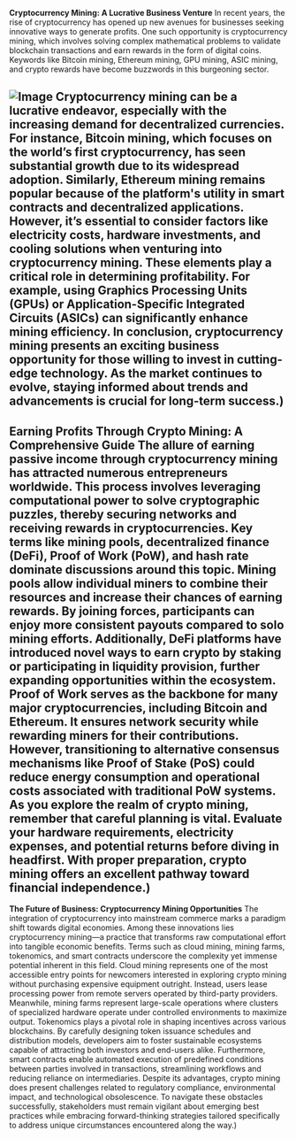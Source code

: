 **Cryptocurrency Mining: A Lucrative Business Venture**
In recent years, the rise of cryptocurrency has opened up new avenues for businesses seeking innovative ways to generate profits. One such opportunity is cryptocurrency mining, which involves solving complex mathematical problems to validate blockchain transactions and earn rewards in the form of digital coins. Keywords like Bitcoin mining, Ethereum mining, GPU mining, ASIC mining, and crypto rewards have become buzzwords in this burgeoning sector. 

![Image](https://github.com/user-attachments/assets/4a25d116-2220-4385-b08e-f287af8fcbc4)
Cryptocurrency mining can be a lucrative endeavor, especially with the increasing demand for decentralized currencies. For instance, Bitcoin mining, which focuses on the world’s first cryptocurrency, has seen substantial growth due to its widespread adoption. Similarly, Ethereum mining remains popular because of the platform's utility in smart contracts and decentralized applications. 
However, it’s essential to consider factors like electricity costs, hardware investments, and cooling solutions when venturing into cryptocurrency mining. These elements play a critical role in determining profitability. For example, using Graphics Processing Units (GPUs) or Application-Specific Integrated Circuits (ASICs) can significantly enhance mining efficiency. 
In conclusion, cryptocurrency mining presents an exciting business opportunity for those willing to invest in cutting-edge technology. As the market continues to evolve, staying informed about trends and advancements is crucial for long-term success.)
---
**Earning Profits Through Crypto Mining: A Comprehensive Guide**
The allure of earning passive income through cryptocurrency mining has attracted numerous entrepreneurs worldwide. This process involves leveraging computational power to solve cryptographic puzzles, thereby securing networks and receiving rewards in cryptocurrencies. Key terms like mining pools, decentralized finance (DeFi), Proof of Work (PoW), and hash rate dominate discussions around this topic.
Mining pools allow individual miners to combine their resources and increase their chances of earning rewards. By joining forces, participants can enjoy more consistent payouts compared to solo mining efforts. Additionally, DeFi platforms have introduced novel ways to earn crypto by staking or participating in liquidity provision, further expanding opportunities within the ecosystem.
Proof of Work serves as the backbone for many major cryptocurrencies, including Bitcoin and Ethereum. It ensures network security while rewarding miners for their contributions. However, transitioning to alternative consensus mechanisms like Proof of Stake (PoS) could reduce energy consumption and operational costs associated with traditional PoW systems.
As you explore the realm of crypto mining, remember that careful planning is vital. Evaluate your hardware requirements, electricity expenses, and potential returns before diving in headfirst. With proper preparation, crypto mining offers an excellent pathway toward financial independence.)
---
**The Future of Business: Cryptocurrency Mining Opportunities**
The integration of cryptocurrency into mainstream commerce marks a paradigm shift towards digital economies. Among these innovations lies cryptocurrency mining—a practice that transforms raw computational effort into tangible economic benefits. Terms such as cloud mining, mining farms, tokenomics, and smart contracts underscore the complexity yet immense potential inherent in this field.
Cloud mining represents one of the most accessible entry points for newcomers interested in exploring crypto mining without purchasing expensive equipment outright. Instead, users lease processing power from remote servers operated by third-party providers. Meanwhile, mining farms represent large-scale operations where clusters of specialized hardware operate under controlled environments to maximize output.
Tokenomics plays a pivotal role in shaping incentives across various blockchains. By carefully designing token issuance schedules and distribution models, developers aim to foster sustainable ecosystems capable of attracting both investors and end-users alike. Furthermore, smart contracts enable automated execution of predefined conditions between parties involved in transactions, streamlining workflows and reducing reliance on intermediaries.
Despite its advantages, crypto mining does present challenges related to regulatory compliance, environmental impact, and technological obsolescence. To navigate these obstacles successfully, stakeholders must remain vigilant about emerging best practices while embracing forward-thinking strategies tailored specifically to address unique circumstances encountered along the way.)
